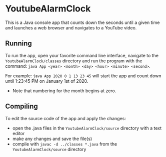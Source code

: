 # YoutubeAlarmClock

This is a Java console app that counts down the seconds until a given time and launches a web browser and navigates to a YouTube video.

## Running

To run the app, open your favorite command line interface, navigate to the `YoutubeAlarmClock/classes` directory and run the program with the command: `java App <year> <month> <day> <hour> <minute> <second>`.

For example: `java App 2020 0 1 13 23 45` will start the app and count down until 1:23:45 PM on January 1st of 2020.
- Note that numbering for the month begins at zero.

## Compiling

To edit the source code of the app and apply the changes:
- open the .java files in the `YoutubeAlarmClock/source` directory with a text editor
- make any changes and save the file(s)
- compile with `javac -d ../classes *.java` from the `YoutubeAlarmClock/source` directory